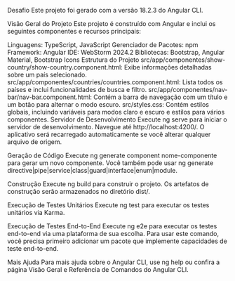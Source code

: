 Desafio
Este projeto foi gerado com a versão 18.2.3 do Angular CLI.

Visão Geral do Projeto
Este projeto é construído com Angular e inclui os seguintes componentes e recursos principais:

Linguagens: TypeScript, JavaScript
Gerenciador de Pacotes: npm
Framework: Angular
IDE: WebStorm 2024.2
Bibliotecas: Bootstrap, Angular Material, Bootstrap Icons
Estrutura do Projeto
src/app/componentes/show-country/show-country.component.html: Exibe informações detalhadas sobre um país selecionado.
src/app/componentes/countries/countries.component.html: Lista todos os países e inclui funcionalidades de busca e filtro.
src/app/componentes/nav-bar/nav-bar.component.html: Contém a barra de navegação com um título e um botão para alternar o modo escuro.
src/styles.css: Contém estilos globais, incluindo variáveis para modos claro e escuro e estilos para vários componentes.
Servidor de Desenvolvimento
Execute ng serve para iniciar o servidor de desenvolvimento. Navegue até http://localhost:4200/. O aplicativo será recarregado automaticamente se você alterar qualquer arquivo de origem.

Geração de Código
Execute ng generate component nome-componente para gerar um novo componente. Você também pode usar ng generate directive|pipe|service|class|guard|interface|enum|module.

Construção
Execute ng build para construir o projeto. Os artefatos de construção serão armazenados no diretório dist/.

Execução de Testes Unitários
Execute ng test para executar os testes unitários via Karma.

Execução de Testes End-to-End
Execute ng e2e para executar os testes end-to-end via uma plataforma de sua escolha. Para usar este comando, você precisa primeiro adicionar um pacote que implemente capacidades de teste end-to-end.

Mais Ajuda
Para mais ajuda sobre o Angular CLI, use ng help ou confira a página Visão Geral e Referência de Comandos do Angular CLI.
